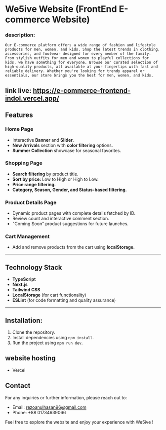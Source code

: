 # We5ive Website (FrontEnd E-commerce Website)

### description:

    Our E-commerce platform offers a wide range of fashion and lifestyle products for men, women, and kids. Shop the latest trends in clothing, accessories, and footwear designed for every member of the family. From stylish outfits for men and women to playful collections for kids, we have something for everyone. Browse our curated selection of high-quality products, all available at your fingertips with fast and reliable delivery. Whether you're looking for trendy apparel or essentials, our store brings you the best for men, women, and kids.

## link live: https://e-commerce-frontend-indol.vercel.app/

## **Features**

### **Home Page**

- Interactive **Banner** and **Slider**.
- **New Arrivals** section with **color filtering** options.
- **Summer Collection** showcase for seasonal favorites.

### **Shopping Page**

- **Search filtering** by product title.
- **Sort by price:** Low to High or High to Low.
- **Price range filtering.**
- **Category, Season, Gender, and Status-based filtering.**

### **Product Details Page**

- Dynamic product pages with complete details fetched by ID.
- Review count and interactive comment section.
- "Coming Soon" product suggestions for future launches.

### **Cart Management**

- Add and remove products from the cart using **localStorage**.

---

## **Technology Stack**

- **TypeScript**
- **Next.js**
- **Tailwind CSS**
- **LocalStorage** (for cart functionality)
- **ESLint** (for code formatting and quality assurance)

---

## Installation:

1. Clone the repository.
2. Install dependencies using `npm install`.
3. Run the project using `npm run dev`.

## website hosting

- Vercel

## Contact

For any inquiries or further information, please reach out to:

- Email: rezoanulhasan96@gmail.com
- Phone: +88 01734639066

Feel free to explore the website and enjoy your experience with We5ive !
